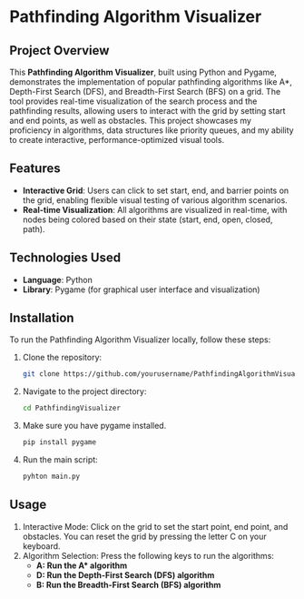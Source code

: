 # Pathfinding Algorithm Visualizer

## Project Overview

This **Pathfinding Algorithm Visualizer**, built using Python and Pygame, demonstrates the implementation of popular pathfinding algorithms like A\*, Depth-First Search (DFS), and Breadth-First Search (BFS) on a grid. The tool provides real-time visualization of the search process and the pathfinding results, allowing users to interact with the grid by setting start and end points, as well as obstacles. This project showcases my proficiency in algorithms, data structures like priority queues, and my ability to create interactive, performance-optimized visual tools.

## Features

-   **Interactive Grid**: Users can click to set start, end, and barrier points on the grid, enabling flexible visual testing of various algorithm scenarios.
-   **Real-time Visualization**: All algorithms are visualized in real-time, with nodes being colored based on their state (start, end, open, closed, path).

## Technologies Used

-   **Language**: Python
-   **Library**: Pygame (for graphical user interface and visualization)

## Installation

To run the Pathfinding Algorithm Visualizer locally, follow these steps:

1. Clone the repository:
    ````bash
    git clone https://github.com/yourusername/PathfindingAlgorithmVisualizer.git
    ````
2. Navigate to the project directory:
    ```bash
    cd PathfindingVisualizer
    ```
3. Make sure you have pygame installed.
    ```bash
    pip install pygame
    ```
4. Run the main script:
    ```bash
    pyhton main.py
    ```

## Usage

1. Interactive Mode: Click on the grid to set the start point, end point, and obstacles. You can reset the grid by pressing the letter C on your keyboard.
2. Algorithm Selection: Press the following keys to run the algorithms:
    - **A: Run the A\* algorithm**
    - **D: Run the Depth-First Search (DFS) algorithm**
    - **B: Run the Breadth-First Search (BFS) algorithm**
